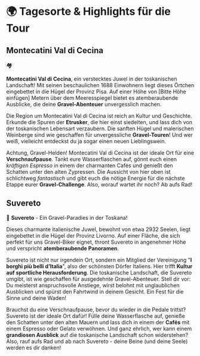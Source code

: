 # 🌍 Tagesorte & Highlights für die Tour

## Montecatini Val di Cecina

🏘️

**Montecatini Val di Cecina**, ein verstecktes Juwel in der toskanischen Landschaft! Mit seinen beschaulichen 1688 Einwohnern liegt dieses Örtchen eingebettet in die Hügel der Provinz Pisa. Auf einer Höhe von [Bitte Höhe einfügen] Metern über dem Meeresspiegel bietet es atemberaubende Ausblicke, die deine **Gravel-Abenteuer** unvergesslich machen.

Die Region um Montecatini Val di Cecina ist reich an Kultur und Geschichte. Erkunde die Spuren der **Etrusker**, die hier einst siedelten, und lass dich von der toskanischen Lebensart verzaubern. Die sanften Hügel und malerischen Weinberge sind wie geschaffen für unvergessliche **Gravel-Touren**! Und wer weiß, vielleicht entdeckst du ja sogar einen neuen Lieblingswein.

Achtung, Gravel-Helden! Montecatini Val di Cecina ist der ideale Ort für eine **Verschnaufpause**. Tankt eure Wasserflaschen auf, gönnt euch einen *kräftigen Espresso* in einem der charmanten Cafés und genießt den Schatten unter den alten Zypressen. Die Aussicht von hier oben ist schlichtweg *fantastisch* und gibt euch die nötige Energie für die nächste Etappe eurer **Gravel-Challenge**. Also, worauf wartet ihr noch? Ab aufs Rad!

## Suvereto

🍇 **Suvereto** - Ein Gravel-Paradies in der Toskana!

Dieses charmante italienische Juwel, bewohnt von etwa 2932 Seelen, liegt eingebettet in die Hügel der Provinz Livorno. Auf einer Fläche, die sich perfekt für uns Gravel-Biker eignet, thront Suvereto in angenehmer Höhe und verspricht **atemberaubende Panoramen**.

Suvereto ist nicht nur irgendein Ort, sondern ein Mitglied der Vereinigung "**I borghi più belli d’Italia**", also der schönsten Dörfer Italiens. Hier trifft **Kultur auf sportliche Herausforderung**. Die toskanische Landschaft, die Suvereto umgibt, ist wie geschaffen für ausgedehnte Gravel-Abenteuer. Stell dir vor: Du meisterst anspruchsvolle Anstiege, wirst belohnt mit unglaublichen Ausblicken und spürst den Fahrtwind in deinem Gesicht. Ein Fest für die Sinne und deine Waden!

Brauchst du eine Verschnaufpause, bevor du wieder in die Pedale trittst? Suvereto ist der ideale Ort dafür! Fülle deine Wasserflasche auf, genieße den Schatten unter den alten Mauern und lass dich in einem der **Cafés** mit einem Espresso oder Gelato verwöhnen. Und ganz ehrlich, wer kann einem **grandiosen Ausblick** auf die toskanische Landschaft schon widerstehen? Also, rauf aufs Rad und ab nach Suvereto - deine Beine (und deine Seele) werden es dir danken!


